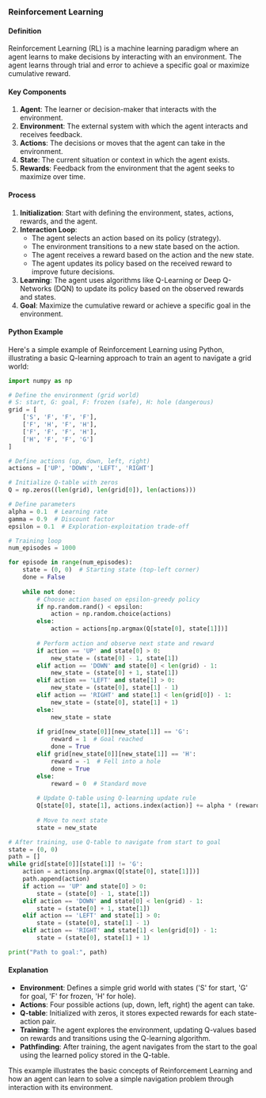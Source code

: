 ### Reinforcement Learning

#### Definition

Reinforcement Learning (RL) is a machine learning paradigm where an agent learns to make decisions by interacting with an environment. The agent learns through trial and error to achieve a specific goal or maximize cumulative reward.

#### Key Components

1. **Agent**: The learner or decision-maker that interacts with the environment.
2. **Environment**: The external system with which the agent interacts and receives feedback.
3. **Actions**: The decisions or moves that the agent can take in the environment.
4. **State**: The current situation or context in which the agent exists.
5. **Rewards**: Feedback from the environment that the agent seeks to maximize over time.

#### Process

1. **Initialization**: Start with defining the environment, states, actions, rewards, and the agent.
2. **Interaction Loop**:
   - The agent selects an action based on its policy (strategy).
   - The environment transitions to a new state based on the action.
   - The agent receives a reward based on the action and the new state.
   - The agent updates its policy based on the received reward to improve future decisions.
3. **Learning**: The agent uses algorithms like Q-Learning or Deep Q-Networks (DQN) to update its policy based on the observed rewards and states.
4. **Goal**: Maximize the cumulative reward or achieve a specific goal in the environment.

#### Python Example

Here's a simple example of Reinforcement Learning using Python, illustrating a basic Q-learning approach to train an agent to navigate a grid world:

```python
import numpy as np

# Define the environment (grid world)
# S: start, G: goal, F: frozen (safe), H: hole (dangerous)
grid = [
    ['S', 'F', 'F', 'F'],
    ['F', 'H', 'F', 'H'],
    ['F', 'F', 'F', 'H'],
    ['H', 'F', 'F', 'G']
]

# Define actions (up, down, left, right)
actions = ['UP', 'DOWN', 'LEFT', 'RIGHT']

# Initialize Q-table with zeros
Q = np.zeros((len(grid), len(grid[0]), len(actions)))

# Define parameters
alpha = 0.1  # Learning rate
gamma = 0.9  # Discount factor
epsilon = 0.1  # Exploration-exploitation trade-off

# Training loop
num_episodes = 1000

for episode in range(num_episodes):
    state = (0, 0)  # Starting state (top-left corner)
    done = False
    
    while not done:
        # Choose action based on epsilon-greedy policy
        if np.random.rand() < epsilon:
            action = np.random.choice(actions)
        else:
            action = actions[np.argmax(Q[state[0], state[1]])]
        
        # Perform action and observe next state and reward
        if action == 'UP' and state[0] > 0:
            new_state = (state[0] - 1, state[1])
        elif action == 'DOWN' and state[0] < len(grid) - 1:
            new_state = (state[0] + 1, state[1])
        elif action == 'LEFT' and state[1] > 0:
            new_state = (state[0], state[1] - 1)
        elif action == 'RIGHT' and state[1] < len(grid[0]) - 1:
            new_state = (state[0], state[1] + 1)
        else:
            new_state = state
        
        if grid[new_state[0]][new_state[1]] == 'G':
            reward = 1  # Goal reached
            done = True
        elif grid[new_state[0]][new_state[1]] == 'H':
            reward = -1  # Fell into a hole
            done = True
        else:
            reward = 0  # Standard move
        
        # Update Q-table using Q-learning update rule
        Q[state[0], state[1], actions.index(action)] += alpha * (reward + gamma * np.max(Q[new_state[0], new_state[1]]) - Q[state[0], state[1], actions.index(action)])
        
        # Move to next state
        state = new_state

# After training, use Q-table to navigate from start to goal
state = (0, 0)
path = []
while grid[state[0]][state[1]] != 'G':
    action = actions[np.argmax(Q[state[0], state[1]])]
    path.append(action)
    if action == 'UP' and state[0] > 0:
        state = (state[0] - 1, state[1])
    elif action == 'DOWN' and state[0] < len(grid) - 1:
        state = (state[0] + 1, state[1])
    elif action == 'LEFT' and state[1] > 0:
        state = (state[0], state[1] - 1)
    elif action == 'RIGHT' and state[1] < len(grid[0]) - 1:
        state = (state[0], state[1] + 1)

print("Path to goal:", path)
```

#### Explanation

- **Environment**: Defines a simple grid world with states ('S' for start, 'G' for goal, 'F' for frozen, 'H' for hole).
- **Actions**: Four possible actions (up, down, left, right) the agent can take.
- **Q-table**: Initialized with zeros, it stores expected rewards for each state-action pair.
- **Training**: The agent explores the environment, updating Q-values based on rewards and transitions using the Q-learning algorithm.
- **Pathfinding**: After training, the agent navigates from the start to the goal using the learned policy stored in the Q-table.

This example illustrates the basic concepts of Reinforcement Learning and how an agent can learn to solve a simple navigation problem through interaction with its environment.